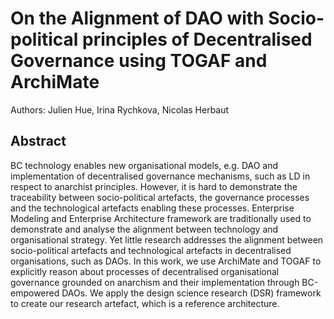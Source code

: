 # On the Alignment of DAO with Socio-political principles of Decentralised Governance using TOGAF and ArchiMate
Authors: Julien Hue, Irina Rychkova, Nicolas Herbaut

## Abstract
BC technology enables new organisational models, e.g. DAO and implementation of decentralised governance mechanisms, such as LD in respect to anarchist principles. 
However, it is hard to demonstrate the traceability between socio-political artefacts, the governance processes and the technological artefacts enabling these processes. 
Enterprise Modeling and Enterprise Architecture framework are traditionally used to demonstrate and analyse the alignment between technology and organisational strategy. 
Yet little research addresses the alignment between socio-political artefacts and technological artefacts in decentralised organisations, such as DAOs. 
In this work, we use ArchiMate and TOGAF to explicitly reason about processes of decentralised organisational governance grounded on anarchism and their implementation 
through BC-empowered DAOs. We apply the design science research (DSR) framework to create our research artefact, which is a reference architecture.
